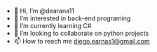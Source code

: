 - 👋 Hi, I’m @dearana11
- 👀 I’m interested in back-end programing
- 🌱 I’m currently learning C#
- 💞️ I’m looking to collaborate on python projects
- 📫 How to reach me diego.earnas1@gmail.com

<!---
dearana11/dearana11 is a ✨ special ✨ repository because its `README.md` (this file) appears on your GitHub profile.
You can click the Preview link to take a look at your changes.
--->
